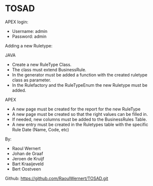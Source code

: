 # TOSAD

APEX login:
- Username: admin
- Password: admin

Adding a new Ruletype:

JAVA
- Create a new RuleType Class.
- The class must extend BusinessRule.
- In the generator must be added a function with the created ruletype class as parameter.
- In the Rulefactory and the RuleTypeEnum the new Ruletype must be added.

APEX

- A new page must be created for the report for the new RuleType
- A new page must be created so that the right values can be filled in.
- If needed, new columns must be added to the BusinessRules Table.
- A new entry must be created in the Ruletypes  table with the specific Rule Date (Name, Code, etc)


By:
- Raoul Wernert
- Johan de Graaf
- Jeroen de Kruijf
- Bart Kraaijeveld
- Bert Oostveen

Github: https://github.com/RaoulWernert/TOSAD.git